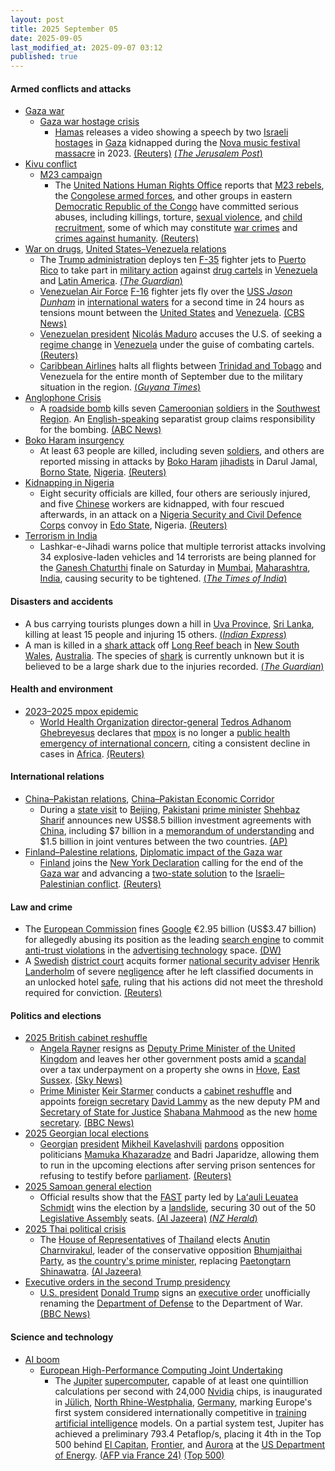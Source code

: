 ```yaml
---
layout: post
title: 2025 September 05
date: 2025-09-05
last_modified_at: 2025-09-07 03:12
published: true
---
```



#### Armed conflicts and attacks

* [Gaza war](https://en.wikipedia.org/wiki/Gaza_war "Gaza war")
  * [Gaza war hostage crisis](https://en.wikipedia.org/wiki/Gaza_war_hostage_crisis "Gaza war hostage crisis")
    * [Hamas](https://en.wikipedia.org/wiki/Hamas "Hamas") releases a video showing a speech by two [Israeli](https://en.wikipedia.org/wiki/Israelis "Israelis") [hostages](https://en.wikipedia.org/wiki/Hostage "Hostage") in [Gaza](https://en.wikipedia.org/wiki/Gaza_Strip "Gaza Strip") kidnapped during the [Nova music festival massacre](https://en.wikipedia.org/wiki/Nova_music_festival_massacre "Nova music festival massacre") in 2023. [(Reuters)](https://www.reuters.com/world/middle-east/hamas-releases-video-israeli-hostages-held-gaza-2025-09-05/) [(*The Jerusalem Post*)](https://www.jpost.com/israel-news/defense-news/article-866456)
* [Kivu conflict](https://en.wikipedia.org/wiki/Kivu_conflict "Kivu conflict")
  * [M23 campaign](https://en.wikipedia.org/wiki/M23_campaign_%282022%E2%80%93present%29 "M23 campaign (2022–present)")
    * The [United Nations Human Rights Office](https://en.wikipedia.org/wiki/United_Nations_Human_Rights_Office "United Nations Human Rights Office") reports that [M23 rebels](https://en.wikipedia.org/wiki/March_23_Movement "March 23 Movement"), the [Congolese armed forces](https://en.wikipedia.org/wiki/Armed_Forces_of_the_Democratic_Republic_of_the_Congo "Armed Forces of the Democratic Republic of the Congo"), and other groups in eastern [Democratic Republic of the Congo](https://en.wikipedia.org/wiki/Democratic_Republic_of_the_Congo "Democratic Republic of the Congo") have committed serious abuses, including killings, torture, [sexual violence](https://en.wikipedia.org/wiki/Sexual_violence "Sexual violence"), and [child recruitment](https://en.wikipedia.org/wiki/Children_in_the_military "Children in the military"), some of which may constitute [war crimes](https://en.wikipedia.org/wiki/War_crime "War crime") and [crimes against humanity](https://en.wikipedia.org/wiki/Crimes_against_humanity "Crimes against humanity"). [(Reuters)](https://www.reuters.com/world/africa/m23-congolese-forces-may-have-committed-war-crimes-congo-un-rights-report-finds-2025-09-05/)
* [War on drugs](https://en.wikipedia.org/wiki/War_on_drugs "War on drugs"), [United States–Venezuela relations](https://en.wikipedia.org/wiki/United_States%E2%80%93Venezuela_relations "United States–Venezuela relations")
  * The [Trump administration](https://en.wikipedia.org/wiki/Second_presidency_of_Donald_Trump "Second presidency of Donald Trump") deploys ten [F-35](https://en.wikipedia.org/wiki/Lockheed_Martin_F-35_Lightning_II "Lockheed Martin F-35 Lightning II") fighter jets to [Puerto Rico](https://en.wikipedia.org/wiki/Puerto_Rico "Puerto Rico") to take part in [military action](https://en.wikipedia.org/wiki/Military_action "Military action") against [drug cartels](https://en.wikipedia.org/wiki/Drug_cartel "Drug cartel") in [Venezuela](https://en.wikipedia.org/wiki/Venezuela "Venezuela") and [Latin America](https://en.wikipedia.org/wiki/Latin_America "Latin America"). [(*The Guardian*)](https://www.theguardian.com/us-news/2025/sep/05/trump-fighter-planes-puerto-rico-venezuela-drug-cartel)
  * [Venezuelan Air Force](https://en.wikipedia.org/wiki/Bolivarian_Military_Aviation_of_Venezuela "Bolivarian Military Aviation of Venezuela") [F-16](https://en.wikipedia.org/wiki/General_Dynamics_F-16_Fighting_Falcon "General Dynamics F-16 Fighting Falcon") fighter jets fly over the [USS *Jason Dunham*](https://en.wikipedia.org/wiki/USS_Jason_Dunham "USS Jason Dunham") in [international waters](https://en.wikipedia.org/wiki/International_waters "International waters") for a second time in 24 hours as tensions mount between the [United States](https://en.wikipedia.org/wiki/United_States "United States") and [Venezuela](https://en.wikipedia.org/wiki/Venezuela "Venezuela"). [(CBS News)](https://www.cbsnews.com/news/venezuela-flies-military-aircraft-over-u-s-navy-ship-for-second-time-uss-jason-dunham/)
  * [Venezuelan president](https://en.wikipedia.org/wiki/President_of_Venezuela "President of Venezuela") [Nicolás Maduro](https://en.wikipedia.org/wiki/Nicol%C3%A1s_Maduro "Nicolás Maduro") accuses the U.S. of seeking a [regime change](https://en.wikipedia.org/wiki/Regime_change "Regime change") in [Venezuela](https://en.wikipedia.org/wiki/Venezuela "Venezuela") under the guise of combating cartels. [(Reuters)](https://www.reuters.com/world/americas/trump-plays-down-possible-regime-change-venezuela-us-deploys-stealth-fighter-2025-09-05/)
  * [Caribbean Airlines](https://en.wikipedia.org/wiki/Caribbean_Airlines "Caribbean Airlines") halts all flights between [Trinidad and Tobago](https://en.wikipedia.org/wiki/Trinidad_and_Tobago "Trinidad and Tobago") and Venezuela for the entire month of September due to the military situation in the region. [(*Guyana Times*)](https://guyanatimesgy.com/caribbean-airlines-halts-all-tt-venezuela-flights-with-immediate-effect/)
* [Anglophone Crisis](https://en.wikipedia.org/wiki/Anglophone_Crisis "Anglophone Crisis")
  * A [roadside bomb](https://en.wikipedia.org/wiki/Improvised_explosive_device "Improvised explosive device") kills seven [Cameroonian](https://en.wikipedia.org/wiki/Cameroon "Cameroon") [soldiers](https://en.wikipedia.org/wiki/Cameroon_Armed_Forces "Cameroon Armed Forces") in the [Southwest Region](https://en.wikipedia.org/wiki/Southwest_Region_%28Cameroon%29 "Southwest Region (Cameroon)"). An [English-speaking](https://en.wikipedia.org/wiki/English_language "English language") separatist group claims responsibility for the bombing. [(ABC News)](https://abcnews.go.com/International/wireStory/cameroon-separatists-claim-deadly-roadside-attack-killed-7-125318634)
* [Boko Haram insurgency](https://en.wikipedia.org/wiki/Boko_Haram_insurgency "Boko Haram insurgency")
  * At least 63 people are killed, including seven [soldiers](https://en.wikipedia.org/wiki/Nigerian_Army "Nigerian Army"), and others are reported missing in attacks by [Boko Haram](https://en.wikipedia.org/wiki/Boko_Haram "Boko Haram") [jihadists](https://en.wikipedia.org/wiki/Jihadism "Jihadism") in Darul Jamal, [Borno State](https://en.wikipedia.org/wiki/Borno_State "Borno State"), [Nigeria](https://en.wikipedia.org/wiki/Nigeria "Nigeria"). [(Reuters)](https://www.reuters.com/world/africa/boko-haram-kills-dozens-house-house-attack-nigerias-northeast-residents-say-2025-09-06/)
* [Kidnapping in Nigeria](https://en.wikipedia.org/wiki/Kidnapping_in_Nigeria "Kidnapping in Nigeria")
  * Eight security officials are killed, four others are seriously injured, and five [Chinese](https://en.wikipedia.org/wiki/Chinese_people "Chinese people") workers are kidnapped, with four rescued afterwards, in an attack on a [Nigeria Security and Civil Defence Corps](https://en.wikipedia.org/wiki/Nigeria_Security_and_Civil_Defence_Corps "Nigeria Security and Civil Defence Corps") convoy in [Edo State](https://en.wikipedia.org/wiki/Edo_State "Edo State"), Nigeria. [(Reuters)](https://www.reuters.com/world/china/gunmen-nigeria-attack-chinese-workers-kill-security-officials-2025-09-06/)
* [Terrorism in India](https://en.wikipedia.org/wiki/Terrorism_in_India "Terrorism in India")
  * Lashkar-e-Jihadi warns police that multiple terrorist attacks involving 34 explosive-laden vehicles and 14 terrorists are being planned for the [Ganesh Chaturthi](https://en.wikipedia.org/wiki/Ganesh_Chaturthi "Ganesh Chaturthi") finale on Saturday in [Mumbai](https://en.wikipedia.org/wiki/Mumbai "Mumbai"), [Maharashtra](https://en.wikipedia.org/wiki/Maharashtra "Maharashtra"), [India](https://en.wikipedia.org/wiki/India "India"), causing security to be tightened. [(*The Times of India*)](https://timesofindia.indiatimes.com/city/mumbai/34-human-bombs-planted-in-vehicles-mumbai-police-receive-terror-threat-on-whatsapp-lashkar-e-jihadi-message-cites-14-pakistani-terrorists-14kg-rdx/articleshow/123713402.cms)

#### Disasters and accidents

* A bus carrying tourists plunges down a hill in [Uva Province](https://en.wikipedia.org/wiki/Uva_Province "Uva Province"), [Sri Lanka](https://en.wikipedia.org/wiki/Sri_Lanka "Sri Lanka"), killing at least 15 people and injuring 15 others. [(*Indian Express*)](https://indianexpress.com/article/world/sri-lanka-bus-crash-deaths-10231848/)
* A man is killed in a [shark attack](https://en.wikipedia.org/wiki/Shark_attack "Shark attack") off [Long Reef beach](https://en.wikipedia.org/wiki/Long_Reef_%28New_South_Wales%29 "Long Reef (New South Wales)") in [New South Wales](https://en.wikipedia.org/wiki/New_South_Wales "New South Wales"), [Australia](https://en.wikipedia.org/wiki/Australia "Australia"). The species of [shark](https://en.wikipedia.org/wiki/Shark "Shark") is currently unknown but it is believed to be a large shark due to the injuries recorded. [(*The Guardian*)](https://www.theguardian.com/australia-news/2025/sep/06/fatal-shark-attack-long-reef-beach-sydney-northern-beaches-nsw)

#### Health and environment

* [2023–2025 mpox epidemic](https://en.wikipedia.org/wiki/2023%E2%80%932025_mpox_epidemic "2023–2025 mpox epidemic")
  * [World Health Organization](https://en.wikipedia.org/wiki/World_Health_Organization "World Health Organization") [director-general](https://en.wikipedia.org/wiki/Director-General_of_the_World_Health_Organization "Director-General of the World Health Organization") [Tedros Adhanom Ghebreyesus](https://en.wikipedia.org/wiki/Tedros_Adhanom_Ghebreyesus "Tedros Adhanom Ghebreyesus") declares that [mpox](https://en.wikipedia.org/wiki/Mpox "Mpox") is no longer a [public health emergency of international concern](https://en.wikipedia.org/wiki/Public_health_emergency_of_international_concern "Public health emergency of international concern"), citing a consistent decline in cases in [Africa](https://en.wikipedia.org/wiki/Africa "Africa"). [(Reuters)](https://www.reuters.com/business/healthcare-pharmaceuticals/mpox-no-longer-an-emergency-concerns-remain-health-body-says-2025-09-05/)

#### International relations

* [China–Pakistan relations](https://en.wikipedia.org/wiki/China%E2%80%93Pakistan_relations "China–Pakistan relations"), [China–Pakistan Economic Corridor](https://en.wikipedia.org/wiki/China%E2%80%93Pakistan_Economic_Corridor "China–Pakistan Economic Corridor")
  * During a [state visit](https://en.wikipedia.org/wiki/State_visit "State visit") to [Beijing](https://en.wikipedia.org/wiki/Beijing "Beijing"), [Pakistani](https://en.wikipedia.org/wiki/Pakistan "Pakistan") [prime minister](https://en.wikipedia.org/wiki/Prime_Minister_of_Pakistan "Prime Minister of Pakistan") [Shehbaz Sharif](https://en.wikipedia.org/wiki/Shehbaz_Sharif "Shehbaz Sharif") announces new US$8.5 billion investment agreements with [China](https://en.wikipedia.org/wiki/China "China"), including $7 billion in a [memorandum of understanding](https://en.wikipedia.org/wiki/Memorandum_of_understanding "Memorandum of understanding") and $1.5 billion in joint ventures between the two countries. [(AP)](https://apnews.com/article/pakistan-china-investment-agreement-beijing-70ca7b7098c11acf9a9d520328476c68)
* [Finland–Palestine relations](https://en.wikipedia.org/wiki/Finland%E2%80%93Palestine_relations "Finland–Palestine relations"), [Diplomatic impact of the Gaza war](https://en.wikipedia.org/wiki/Diplomatic_impact_of_the_Gaza_war "Diplomatic impact of the Gaza war")
  * [Finland](https://en.wikipedia.org/wiki/Finland "Finland") joins the [New York Declaration](https://en.wikipedia.org/wiki/July_2025_Conference_on_the_Implementation_of_the_Two-State_Solution#New_York_Declaration "July 2025 Conference on the Implementation of the Two-State Solution") calling for the end of the [Gaza war](https://en.wikipedia.org/wiki/Gaza_war "Gaza war") and advancing a [two-state solution](https://en.wikipedia.org/wiki/Two-state_solution "Two-state solution") to the [Israeli–Palestinian conflict](https://en.wikipedia.org/wiki/Israeli%E2%80%93Palestinian_conflict "Israeli–Palestinian conflict"). [(Reuters)](https://www.reuters.com/world/middle-east/finland-joins-declaration-two-state-solution-between-israel-palestinians-2025-09-05/)

#### Law and crime

* The [European Commission](https://en.wikipedia.org/wiki/European_Commission "European Commission") fines [Google](https://en.wikipedia.org/wiki/Google_Inc. "Google Inc.") €2.95 billion (US$3.47 billion) for allegedly abusing its position as the leading [search engine](https://en.wikipedia.org/wiki/Search_engine "Search engine") to commit [anti-trust violations](https://en.wikipedia.org/wiki/Competition_law "Competition law") in the [advertising technology](https://en.wikipedia.org/wiki/Online_advertising "Online advertising") space. [(DW)](https://www.dw.com/en/european-commission-fines-google-in-ad-tech-antitrust-case/a-73899986)
* A [Swedish](https://en.wikipedia.org/wiki/Sweden "Sweden") [district court](https://en.wikipedia.org/wiki/District_courts_of_Sweden "District courts of Sweden") acquits former [national security adviser](https://en.wikipedia.org/wiki/National_Security_Council_%28Sweden%29 "National Security Council (Sweden)") [Henrik Landerholm](https://en.wikipedia.org/wiki/Henrik_Landerholm "Henrik Landerholm") of severe [negligence](https://en.wikipedia.org/wiki/Negligence "Negligence") after he left classified documents in an unlocked hotel [safe](https://en.wikipedia.org/wiki/Safe "Safe"), ruling that his actions did not meet the threshold required for conviction. [(Reuters)](https://www.reuters.com/world/swedish-ex-national-security-adviser-cleared-negligence-case-2025-09-05/)

#### Politics and elections

* [2025 British cabinet reshuffle](https://en.wikipedia.org/wiki/2025_British_cabinet_reshuffle "2025 British cabinet reshuffle")
  * [Angela Rayner](https://en.wikipedia.org/wiki/Angela_Rayner "Angela Rayner") resigns as [Deputy Prime Minister of the United Kingdom](https://en.wikipedia.org/wiki/Deputy_Prime_Minister_of_the_United_Kingdom "Deputy Prime Minister of the United Kingdom") and leaves her other government posts amid a [scandal](https://en.wikipedia.org/wiki/Scandal "Scandal") over a tax underpayment on a property she owns in [Hove](https://en.wikipedia.org/wiki/Hove "Hove"), [East Sussex](https://en.wikipedia.org/wiki/East_Sussex "East Sussex"). [(Sky News)](https://news.sky.com/story/angela-rayner-to-resign-from-government-after-admitting-to-not-paying-enough-stamp-duty-sky-news-understands-duty-13424204)
  * [Prime Minister](https://en.wikipedia.org/wiki/Prime_Minister_of_the_United_Kingdom "Prime Minister of the United Kingdom") [Keir Starmer](https://en.wikipedia.org/wiki/Keir_Starmer "Keir Starmer") conducts a [cabinet reshuffle](https://en.wikipedia.org/wiki/Cabinet_reshuffle "Cabinet reshuffle") and appoints [foreign secretary](https://en.wikipedia.org/wiki/Foreign_Secretary_%28United_Kingdom%29 "Foreign Secretary (United Kingdom)") [David Lammy](https://en.wikipedia.org/wiki/David_Lammy "David Lammy") as the new deputy PM and [Secretary of State for Justice](https://en.wikipedia.org/wiki/Secretary_of_State_for_Justice "Secretary of State for Justice") [Shabana Mahmood](https://en.wikipedia.org/wiki/Shabana_Mahmood "Shabana Mahmood") as the new [home secretary](https://en.wikipedia.org/wiki/Home_secretary "Home secretary"). [(BBC News)](https://www.bbc.co.uk/news/live/c0lk8ye1979t)
* [2025 Georgian local elections](https://en.wikipedia.org/wiki/2025_Georgian_local_elections "2025 Georgian local elections")
  * [Georgian](https://en.wikipedia.org/wiki/Georgia_%28country%29 "Georgia (country)") [president](https://en.wikipedia.org/wiki/President_of_Georgia "President of Georgia") [Mikheil Kavelashvili](https://en.wikipedia.org/wiki/Mikheil_Kavelashvili "Mikheil Kavelashvili") [pardons](https://en.wikipedia.org/wiki/Pardon "Pardon") opposition politicians [Mamuka Khazaradze](https://en.wikipedia.org/wiki/Mamuka_Khazaradze "Mamuka Khazaradze") and Badri Japaridze, allowing them to run in the upcoming elections after serving prison sentences for refusing to testify before [parliament](https://en.wikipedia.org/wiki/Parliament_of_Georgia "Parliament of Georgia"). [(Reuters)](http://reuters.com/world/georgian-president-pardons-two-opposition-politicians-ahead-municipal-elections-2025-09-05/)
* [2025 Samoan general election](https://en.wikipedia.org/wiki/2025_Samoan_general_election "2025 Samoan general election")
  * Official results show that the [FAST](https://en.wikipedia.org/wiki/Fa%CA%BBatuatua_i_le_Atua_Samoa_ua_Tasi "Faʻatuatua i le Atua Samoa ua Tasi") party led by [Laʻauli Leuatea Schmidt](https://en.wikipedia.org/wiki/La%CA%BBauli_Leuatea_Schmidt "Laʻauli Leuatea Schmidt") wins the election by a [landslide](https://en.wikipedia.org/wiki/Landslide_victory "Landslide victory"), securing 30 out of the 50 [Legislative Assembly](https://en.wikipedia.org/wiki/Legislative_Assembly_of_Samoa "Legislative Assembly of Samoa") seats. [(Al Jazeera)](https://www.aljazeera.com/news/2025/9/5/fast-to-retain-power-after-samoan-election-victory-confirmed) [(*NZ Herald*)](https://www.nzherald.co.nz/nz/samoa-general-election-final-vote-count-completed-official-results-due-tonight/4UFSJ7LK2BFABCFAQI4CKZQJ6M/)
* [2025 Thai political crisis](https://en.wikipedia.org/wiki/2025_Thai_political_crisis "2025 Thai political crisis")
  * The [House of Representatives](https://en.wikipedia.org/wiki/House_of_Representatives_%28Thailand%29 "House of Representatives (Thailand)") of [Thailand](https://en.wikipedia.org/wiki/Thailand "Thailand") elects [Anutin Charnvirakul](https://en.wikipedia.org/wiki/Anutin_Charnvirakul "Anutin Charnvirakul"), leader of the conservative opposition [Bhumjaithai Party](https://en.wikipedia.org/wiki/Bhumjaithai_Party "Bhumjaithai Party"), as [the country's prime minister](https://en.wikipedia.org/wiki/Prime_Minister_of_Thailand "Prime Minister of Thailand"), replacing [Paetongtarn Shinawatra](https://en.wikipedia.org/wiki/Paetongtarn_Shinawatra "Paetongtarn Shinawatra"). [(Al Jazeera)](https://www.aljazeera.com/news/2025/9/5/thai-parliament-elects-anutin-charnvirakul-as-prime-minister-2)
* [Executive orders in the second Trump presidency](https://en.wikipedia.org/wiki/List_of_executive_orders_in_the_second_Trump_presidency "List of executive orders in the second Trump presidency")
  * [U.S. president](https://en.wikipedia.org/wiki/President_of_the_United_States "President of the United States") [Donald Trump](https://en.wikipedia.org/wiki/Donald_Trump "Donald Trump") signs an [executive order](https://en.wikipedia.org/wiki/Executive_order "Executive order") unofficially renaming the [Department of Defense](https://en.wikipedia.org/wiki/United_States_Department_of_Defense "United States Department of Defense") to the Department of War. [(BBC News)](https://www.bbc.co.uk/news/articles/cgr9r4qr0ppo)

#### Science and technology

* [AI boom](https://en.wikipedia.org/wiki/AI_boom "AI boom")
  * [European High-Performance Computing Joint Undertaking](https://en.wikipedia.org/wiki/European_High-Performance_Computing_Joint_Undertaking "European High-Performance Computing Joint Undertaking")
    * The [Jupiter](https://en.wikipedia.org/wiki/Jupiter_Booster "Jupiter Booster") [supercomputer](https://en.wikipedia.org/wiki/Supercomputer "Supercomputer"), capable of at least one quintillion calculations per second with 24,000 [Nvidia](https://en.wikipedia.org/wiki/Nvidia "Nvidia") chips, is inaugurated in [Jülich](https://en.wikipedia.org/wiki/J%C3%BClich "Jülich"), [North Rhine-Westphalia](https://en.wikipedia.org/wiki/North_Rhine-Westphalia "North Rhine-Westphalia"), [Germany](https://en.wikipedia.org/wiki/Germany "Germany"), marking Europe's first system considered internationally competitive in [training](https://en.wikipedia.org/wiki/Machine_learning "Machine learning") [artificial intelligence](https://en.wikipedia.org/wiki/Artificial_intelligence "Artificial intelligence") models. On a partial system test, Jupiter has achieved a preliminary 793.4 Petaflop/s, placing it 4th in the Top 500 behind [El Capitan](https://en.wikipedia.org/wiki/El_Capitan_%28supercomputer%29 "El Capitan (supercomputer)"), [Frontier](https://en.wikipedia.org/wiki/Frontier_%28supercomputer%29 "Frontier (supercomputer)"), and [Aurora](https://en.wikipedia.org/wiki/Aurora_%28supercomputer%29 "Aurora (supercomputer)") at the [US Department of Energy](https://en.wikipedia.org/wiki/United_States_Department_of_Energy "United States Department of Energy"). [(AFP via France 24)](https://www.france24.com/en/live-news/20250905-merz-inaugurates-supercomputer-says-europe-can-catch-up-in-ai-race) [(Top 500)](https://top500.org/lists/top500/2025/06/)
